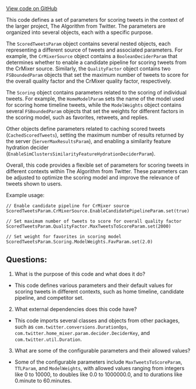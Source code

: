[View code on GitHub](https://github.com/misbahsy/the-algorithm/home-mixer/server/src/main/scala/com/twitter/home_mixer/product/scored_tweets/param/ScoredTweetsParam.scala)

This code defines a set of parameters for scoring tweets in the context of the larger project, The Algorithm from Twitter. The parameters are organized into several objects, each with a specific purpose. 

The `ScoredTweetsParam` object contains several nested objects, each representing a different source of tweets and associated parameters. For example, the `CrMixerSource` object contains a `BooleanDeciderParam` that determines whether to enable a candidate pipeline for scoring tweets from the CrMixer source. Similarly, the `QualityFactor` object contains two `FSBoundedParam` objects that set the maximum number of tweets to score for the overall quality factor and the CrMixer quality factor, respectively. 

The `Scoring` object contains parameters related to the scoring of individual tweets. For example, the `HomeModelParam` sets the name of the model used for scoring home timeline tweets, while the `ModelWeights` object contains several `FSBoundedParam` objects that set the weights for different factors in the scoring model, such as favorites, retweets, and replies. 

Other objects define parameters related to caching scored tweets (`CachedScoredTweets`), setting the maximum number of results returned by the server (`ServerMaxResultsParam`), and enabling a similarity feature hydration decider (`EnableSimClustersSimilarityFeatureHydrationDeciderParam`). 

Overall, this code provides a flexible set of parameters for scoring tweets in different contexts within The Algorithm from Twitter. These parameters can be adjusted to optimize the scoring model and improve the relevance of tweets shown to users. 

Example usage:

```
// Enable candidate pipeline for CrMixer source
ScoredTweetsParam.CrMixerSource.EnableCandidatePipelineParam.set(true)

// Set maximum number of tweets to score for overall quality factor
ScoredTweetsParam.QualityFactor.MaxTweetsToScoreParam.set(2000)

// Set weight for favorites in scoring model
ScoredTweetsParam.Scoring.ModelWeights.FavParam.set(2.0)
```
## Questions: 
 1. What is the purpose of this code and what does it do?
- This code defines various parameters and their default values for scoring tweets in different contexts, such as home timeline, candidate pipeline, and competitor set.
2. What external dependencies does this code have?
- This code imports several classes and objects from other packages, such as `com.twitter.conversions.DurationOps`, `com.twitter.home_mixer.param.decider.DeciderKey`, and `com.twitter.util.Duration`.
3. What are some of the configurable parameters and their allowed values?
- Some of the configurable parameters include `MaxTweetsToScoreParam`, `TTLParam`, and `ModelWeights`, with allowed values ranging from integers like 0 to 10000, to doubles like 0.0 to 1000000.0, and to durations like 0.minute to 60.minutes.